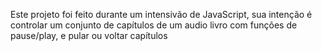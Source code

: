 Este projeto foi feito durante um intensivão de JavaScript, sua intenção é controlar um conjunto de capítulos de um audio livro com funções de pause/play, e pular ou voltar capítulos
